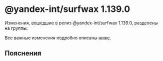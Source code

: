 # @yandex-int/surfwax 1.139.0

<!-- ЧЕЛОВЕЧЕСКОЕ ВСТУПЛЕНИЕ -->

Изменения, вошедшие в релиз @yandex-int/surfwax 1.139.0, разделены на группы:

Все важные изменения подробно описаны [ниже](#Пояснения).

## Пояснения

